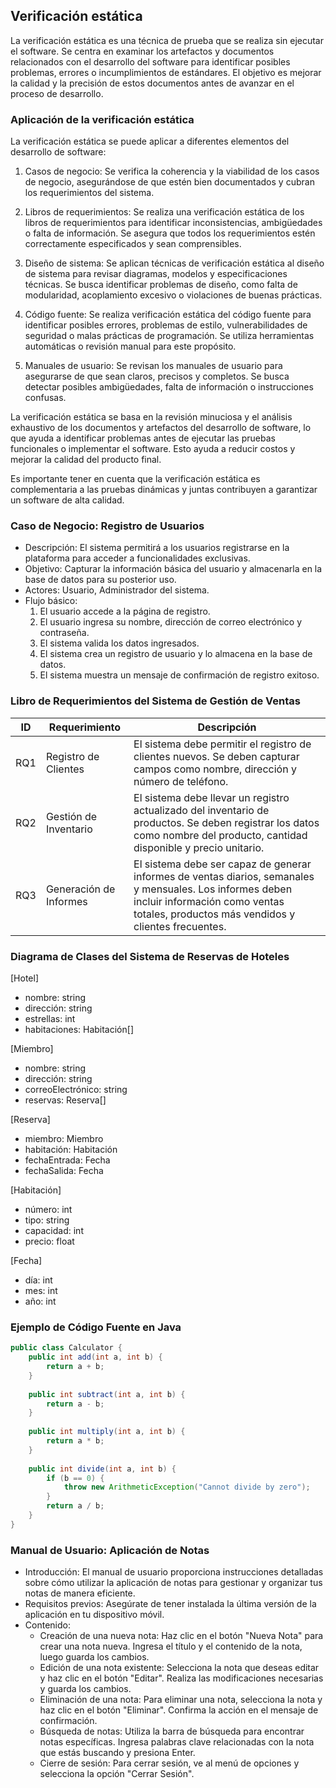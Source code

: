 ## Verificación estática

La verificación estática es una técnica de prueba que se realiza sin ejecutar el software. Se centra en examinar los artefactos y documentos relacionados con el desarrollo del software para identificar posibles problemas, errores o incumplimientos de estándares. El objetivo es mejorar la calidad y la precisión de estos documentos antes de avanzar en el proceso de desarrollo.

### Aplicación de la verificación estática

La verificación estática se puede aplicar a diferentes elementos del desarrollo de software:

1. Casos de negocio: Se verifica la coherencia y la viabilidad de los casos de negocio, asegurándose de que estén bien documentados y cubran los requerimientos del sistema.

2. Libros de requerimientos: Se realiza una verificación estática de los libros de requerimientos para identificar inconsistencias, ambigüedades o falta de información. Se asegura que todos los requerimientos estén correctamente especificados y sean comprensibles.

3. Diseño de sistema: Se aplican técnicas de verificación estática al diseño de sistema para revisar diagramas, modelos y especificaciones técnicas. Se busca identificar problemas de diseño, como falta de modularidad, acoplamiento excesivo o violaciones de buenas prácticas.

4. Código fuente: Se realiza verificación estática del código fuente para identificar posibles errores, problemas de estilo, vulnerabilidades de seguridad o malas prácticas de programación. Se utiliza herramientas automáticas o revisión manual para este propósito.

5. Manuales de usuario: Se revisan los manuales de usuario para asegurarse de que sean claros, precisos y completos. Se busca detectar posibles ambigüedades, falta de información o instrucciones confusas.

La verificación estática se basa en la revisión minuciosa y el análisis exhaustivo de los documentos y artefactos del desarrollo de software, lo que ayuda a identificar problemas antes de ejecutar las pruebas funcionales o implementar el software. Esto ayuda a reducir costos y mejorar la calidad del producto final.

Es importante tener en cuenta que la verificación estática es complementaria a las pruebas dinámicas y juntas contribuyen a garantizar un software de alta calidad.


### Caso de Negocio: Registro de Usuarios

- Descripción: El sistema permitirá a los usuarios registrarse en la plataforma para acceder a funcionalidades exclusivas.
- Objetivo: Capturar la información básica del usuario y almacenarla en la base de datos para su posterior uso.
- Actores: Usuario, Administrador del sistema.
- Flujo básico: 
  1. El usuario accede a la página de registro.
  2. El usuario ingresa su nombre, dirección de correo electrónico y contraseña.
  3. El sistema valida los datos ingresados.
  4. El sistema crea un registro de usuario y lo almacena en la base de datos.
  5. El sistema muestra un mensaje de confirmación de registro exitoso.

### Libro de Requerimientos del Sistema de Gestión de Ventas

| ID | Requerimiento | Descripción |
|----|---------------|-------------|
| RQ1 | Registro de Clientes | El sistema debe permitir el registro de clientes nuevos. Se deben capturar campos como nombre, dirección y número de teléfono. |
| RQ2 | Gestión de Inventario | El sistema debe llevar un registro actualizado del inventario de productos. Se deben registrar los datos como nombre del producto, cantidad disponible y precio unitario. |
| RQ3 | Generación de Informes | El sistema debe ser capaz de generar informes de ventas diarios, semanales y mensuales. Los informes deben incluir información como ventas totales, productos más vendidos y clientes frecuentes. |

### Diagrama de Clases del Sistema de Reservas de Hoteles

[Hotel]
- nombre: string
- dirección: string
- estrellas: int
- habitaciones: Habitación[]

[Miembro]
- nombre: string
- dirección: string
- correoElectrónico: string
- reservas: Reserva[]

[Reserva]
- miembro: Miembro
- habitación: Habitación
- fechaEntrada: Fecha
- fechaSalida: Fecha

[Habitación]
- número: int
- tipo: string
- capacidad: int
- precio: float

[Fecha]
- día: int
- mes: int
- año: int

### Ejemplo de Código Fuente en Java

```java
public class Calculator {
    public int add(int a, int b) {
        return a + b;
    }
  
    public int subtract(int a, int b) {
        return a - b;
    }
  
    public int multiply(int a, int b) {
        return a * b;
    }
  
    public int divide(int a, int b) {
        if (b == 0) {
            throw new ArithmeticException("Cannot divide by zero");
        }
        return a / b;
    }
} 
```

### Manual de Usuario: Aplicación de Notas

- Introducción: El manual de usuario proporciona instrucciones detalladas sobre cómo utilizar la aplicación de notas para gestionar y organizar tus notas de manera eficiente.
- Requisitos previos: Asegúrate de tener instalada la última versión de la aplicación en tu dispositivo móvil.
- Contenido:
  - Creación de una nueva nota: Haz clic en el botón "Nueva Nota" para crear una nota nueva. Ingresa el título y el contenido de la nota, luego guarda los cambios.
  - Edición de una nota existente: Selecciona la nota que deseas editar y haz clic en el botón "Editar". Realiza las modificaciones necesarias y guarda los cambios.
  - Eliminación de una nota: Para eliminar una nota, selecciona la nota y haz clic en el botón "Eliminar". Confirma la acción en el mensaje de confirmación.
  - Búsqueda de notas: Utiliza la barra de búsqueda para encontrar notas específicas. Ingresa palabras clave relacionadas con la nota que estás buscando y presiona Enter.
  - Cierre de sesión: Para cerrar sesión, ve al menú de opciones y selecciona la opción "Cerrar Sesión".


